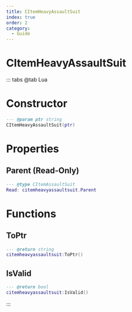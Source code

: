 ```yaml
---
title: CItemHeavyAssaultSuit
index: true
order: 2
category:
  - Guide
---
```


# CItemHeavyAssaultSuit

::: tabs
@tab Lua
# Constructor
```lua
--- @param ptr string
CItemHeavyAssaultSuit(ptr)
```
# Properties
## Parent (Read-Only)
```lua
--- @type CItemAssaultSuit
Read: citemheavyassaultsuit.Parent
```
# Functions
## ToPtr
```lua
--- @return string
citemheavyassaultsuit:ToPtr()
```
## IsValid
```lua
--- @return bool
citemheavyassaultsuit:IsValid()
```

:::